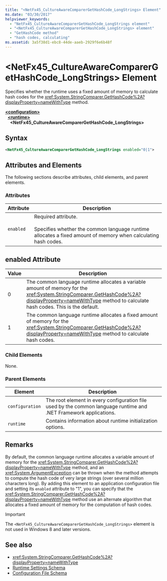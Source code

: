 ```yaml
---
title: "<NetFx45_CultureAwareComparerGetHashCode_LongStrings> Element"
ms.date: "03/30/2017"
helpviewer_keywords:
  - "NetFx45_CultureAwareComparerGetHashCode_LongStrings element"
  - "<NetFx45_CultureAwareComparerGetHashCode_LongStrings> element"
  - "GetHashCode method"
  - "hash codes, calculating"
ms.assetid: 3a5f38d1-ebc8-44de-aaeb-2929f6e6b48f
---
```

# \<NetFx45_CultureAwareComparerGetHashCode_LongStrings> Element

Specifies whether the runtime uses a fixed amount of memory to calculate hash codes for the <xref:System.StringComparer.GetHashCode%2A?displayProperty=nameWithType> method.

[**\<configuration>**](../configuration-element.md)\
&nbsp;&nbsp;[**\<runtime>**](runtime-element.md)\
&nbsp;&nbsp;&nbsp;&nbsp;**\<NetFx45_CultureAwareComparerGetHashCode_LongStrings>**  

## Syntax

```xml
<NetFx45_CultureAwareComparerGetHashCode_LongStrings enabled="0|1">
```

## Attributes and Elements

The following sections describe attributes, child elements, and parent elements.

### Attributes

|Attribute|Description|
|---------------|-----------------|
|`enabled`|Required attribute.<br /><br /> Specifies whether the common language runtime allocates a fixed amount of memory when calculating hash codes.|

## enabled Attribute

|Value|Description|
|-----------|-----------------|
|0|The common language runtime allocates a variable amount of memory for the <xref:System.StringComparer.GetHashCode%2A?displayProperty=nameWithType> method to calculate hash codes. This is the default.|
|1|The common language runtime allocates a fixed amount of memory for the <xref:System.StringComparer.GetHashCode%2A?displayProperty=nameWithType> method to calculate hash codes.|

### Child Elements

None.

### Parent Elements

|Element|Description|
|-------------|-----------------|
|`configuration`|The root element in every configuration file used by the common language runtime and .NET Framework applications.|
|`runtime`|Contains information about runtime initialization options.|

## Remarks

By default, the common language runtime allocates a variable amount of memory for the <xref:System.StringComparer.GetHashCode%2A?displayProperty=nameWithType> method, and an <xref:System.ArgumentException> can be thrown when the method attempts to compute the hash code of very large strings (over several million characters long). By adding this element to an application configuration file and setting its `enabled` attribute to "1", you can specify that the <xref:System.StringComparer.GetHashCode%2A?displayProperty=nameWithType> method use an alternate algorithm that allocates a fixed amount of memory for the computation of hash codes.

> [!IMPORTANT]
> The `<NetFx45_CultureAwareComparerGetHashCode_LongStrings>` element is not used in Windows 8 and later versions.

## See also

- <xref:System.StringComparer.GetHashCode%2A?displayProperty=nameWithType>
- [Runtime Settings Schema](index.md)
- [Configuration File Schema](../index.md)

